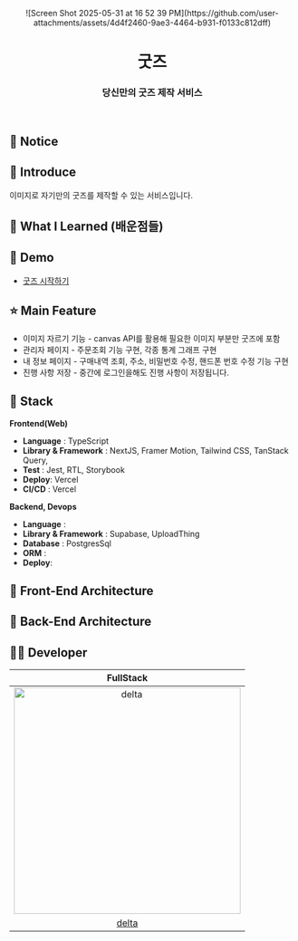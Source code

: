 <p align="middle" >
  ![Screen Shot 2025-05-31 at 16 52 39 PM](https://github.com/user-attachments/assets/4d4f2460-9ae3-4464-b931-f0133c812dff)

</p>
<h1 align="middle">굿즈</h1>
<h3 align="middle">당신만의 굿즈 제작 서비스</h3>

<br/>

## 📌 Notice


## 📝 Introduce
이미지로 자기만의 굿즈를 제작할 수 있는 서비스입니다.


## 💯 What I Learned (배운점들)


## 🐤 Demo

- [굿즈 시작하기](https://makegoods.vercel.app/)

## ⭐ Main Feature
- 이미지 자르기 기능 - canvas API를 활용해 필요한 이미지 부분만 굿즈에 포함
- 관리자 페이지 - 주문조회 기능 구현, 각종 통계 그래프 구현
- 내 정보 페이지 - 구매내역 조회, 주소, 비밀번호 수정, 핸드폰 번호 수정 기능 구현
- 진행 사항 저장 - 중간에 로그인을해도 진행 사항이 저장됩니다.

## 🔧 Stack

**Frontend(Web)**

- **Language** : TypeScript
- **Library & Framework** : NextJS, Framer Motion, Tailwind CSS, TanStack Query, 
- **Test** : Jest, RTL, Storybook
- **Deploy**: Vercel
- **CI/CD** : Vercel
  <br />

**Backend, Devops**

- **Language** : 
- **Library & Framework** : Supabase, UploadThing
- **Database** : PostgresSql
- **ORM** : 
- **Deploy**: 

## 🔨 Front-End Architecture

## 🔨 Back-End Architecture

## 🙋‍♂️ Developer

| FullStack  
| :----------------------------------------------------------------------------------------:
| <img src="https://avatars.githubusercontent.com/u/149219075?v=4" width=400px alt="delta"/> |
| [delta](https://github.com/deltam3) |
